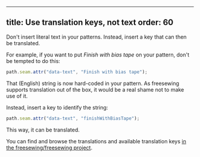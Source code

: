 ***

title: Use translation keys, not text
order: 60
---------

Don't insert literal text in your patterns. Instead, insert a key that can then be translated.

For example, if you want to put *Finish with bias tape* on your pattern, don't be
tempted to do this:

```js
path.seam.attr("data-text", "Finish with bias tape");
```

That (English) string is now hard-coded in your pattern. As freesewing supports
translation out of the box, it would be a real shame not to make use of it.

Instead, insert a key to identify the string:

```js
path.seam.attr("data-text", "finishWithBiasTape");
```

This way, it can be translated.

You can find and browse the translations and available translation keys [in the freesewing/freesewing project](https://github.com/freesewing/freesewing/tree/develop/packages/i18n/src/locales).
